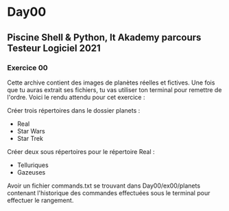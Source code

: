 # Day00

Piscine Shell &amp; Python, It Akademy parcours Testeur Logiciel 2021
---

### Exercice 00

Cette archive contient des images de planètes réelles et fictives. Une fois que tu auras extrait ses fichiers, tu vas utiliser ton terminal pour remettre de l'ordre.
Voici le rendu attendu pour cet exercice : 

Créer trois répertoires dans le dossier planets : 
  * Real
  * Star Wars  
  * Star Trek
 
Créer deux sous répertoires pour le répertoire Real :
  * Telluriques 
  * Gazeuses

Avoir un fichier commands.txt se trouvant dans Day00/ex00/planets contenant l'historique des commandes effectuées sous le terminal pour effectuer le rangement.
